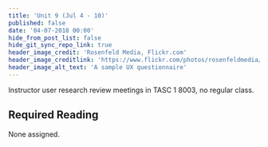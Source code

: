 ```yaml
---
title: 'Unit 9 (Jul 4 - 10)'
published: false
date: '04-07-2018 00:00'
hide_from_post_list: false
hide_git_sync_repo_link: true
header_image_credit: 'Rosenfeld Media, Flickr.com'
header_image_creditlink: 'https://www.flickr.com/photos/rosenfeldmedia/9203760174/'
header_image_alt_text: 'A sample UX questionnaire'
---
```


Instructor user research review meetings in TASC 1 8003, no regular class.  

## Required Reading  
None assigned.
